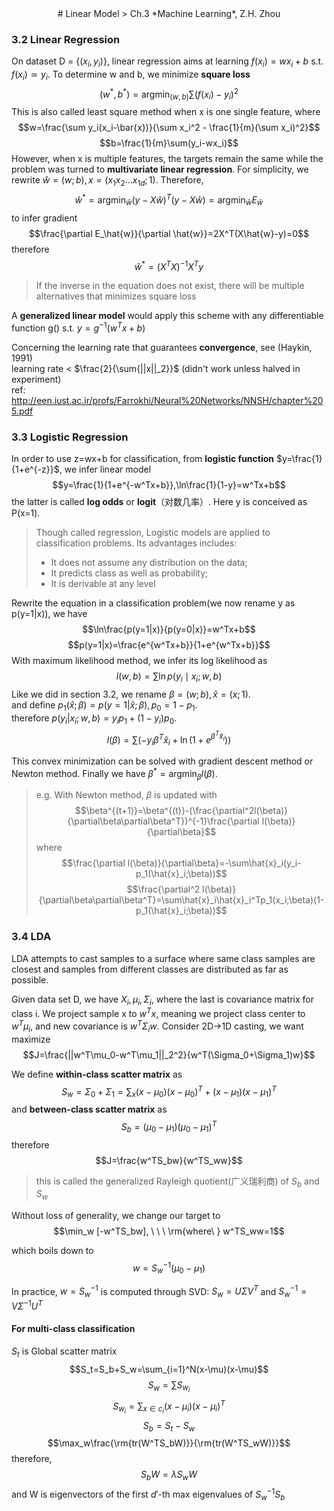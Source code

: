 <center>
# Linear Model
> Ch.3 *Machine Learning*, Z.H. Zhou
</center>  

### 3.2 Linear Regression
On dataset D = {($x_i,y_i$)}, linear regression aims at learning $f(x_i)=wx_i+b$ s.t. $f(x_i)\simeq y_i$. To determine w and b, we minimize **square loss**
$$(w^*,b^*)=\mathop{\arg\min}_{(w,b)}\sum(f(x_i)-y_i)^2$$
This is also called least square method when x is one single feature, where
$$w=\frac{\sum y_i(x_i-\bar{x})}{\sum x_i^2 - \frac{1}{m}(\sum x_i)^2}$$
$$b=\frac{1}{m}\sum(y_i-wx_i)$$
However, when x is multiple features, the targets remain the same while the problem was turned to **multivariate linear regression**. For simplicity, we rewrite $\hat{w}=(w;b),x=(x_1 x_2 ... x_{1d};1)$. Therefore, $$\hat{w}^*=\mathop{\arg\min}_{\hat{w}}(y-X\hat{w})^T(y-X\hat{w})=\mathop{\arg\min}_{\hat{w}}E_\hat{w}$$
to infer gradient $$\frac{\partial E_\hat{w}}{\partial \hat{w}}=2X^T(X\hat{w}-y)=0$$
therefore $$\hat{w}^*=(X^TX)^{-1}X^Ty$$
> If the inverse in the equation does not exist, there will be multiple alternatives that minimizes square loss

A **generalized linear model** would apply this scheme with any differentiable function g() s.t. $y=g^{-1}(w^Tx+b)$

>
Concerning the learning rate that guarantees **convergence**, see (Haykin, 1991)  
learning rate < $\frac{2}{\sum{||x||_2}}$ (didn't work unless halved in experiment)  
ref: http://een.iust.ac.ir/profs/Farrokhi/Neural%20Networks/NNSH/chapter%205.pdf

### 3.3 Logistic Regression
In order to use z=wx+b for classification, from **logistic function** $y=\frac{1}{1+e^{-z}}$, we infer linear model $$y=\frac{1}{1+e^{-w^Tx+b}},\ln\frac{1}{1-y}=w^Tx+b$$
the latter is called **log odds** or **logit**（对数几率）. Here y is conceived as P(x=1).
> Though called regression, Logistic models are applied to classification problems. Its advantages includes:
> 
> - It does not assume any distribution on the data; 
> - It predicts class as well as probability;  
> - It is derivable at any level

Rewrite the equation in a classification problem(we now rename y as p(y=1|x)), we have 
$$\ln\frac{p(y=1|x)}{p(y=0|x)}=w^Tx+b$$
$$p(y=1|x)=\frac{e^{w^Tx+b}}{1+e^{w^Tx+b}}$$
With maximum likelihood method, we infer its log likelihood as 
$$l(w,b)=\sum\ln p(y_i\mid x_i;w,b)$$
Like we did in section 3.2, we rename $\beta=(w;b),\hat{x}=(x;1)$.  
and define $p_1(\hat{x};\beta)=p(y=1|\hat{x};\beta),p_0=1-p_1$.  
therefore $p(y_i|x_i;w,b)=y_ip_1+(1-y_i)p_0$.  
$$l(\beta)=\sum(-y_i\beta^T\hat{x}_i+\ln(1+e^{\beta^T\hat{x}_i}))$$

This convex minimization can be solved with gradient descent method or Newton method. Finally we have $\beta^*=\mathop{\arg\min}_{\beta}l(\beta)$.

>e.g. With Newton method, $\beta$ is updated with
$$\beta^{(t+1)}=\beta^{(t)}-(\frac{\partial^2l(\beta)}{\partial\beta\partial\beta^T})^{-1}\frac{\partial l(\beta)}{\partial\beta}$$
where 
$$\frac{\partial l(\beta)}{\partial\beta}=-\sum\hat{x}_i(y_i-p_1(\hat{x}_i;\beta))$$
$$\frac{\partial^2 l(\beta)}{\partial\beta\partial\beta^T}=\sum\hat{x}_i\hat{x}_i^Tp_1(x_i;\beta)(1-p_1(\hat{x}_i;\beta))$$


### 3.4 LDA
LDA attempts to cast samples to a surface where same class samples are closest and samples from different classes are distributed as far as possible.

Given data set D, we have $X_i,\mu_i,\Sigma_i$, where the last is covariance matrix for class i. We project sample x to $w^Tx$, meaning we project class center to $w^T\mu_i$, and new covariance is $w^T\Sigma_iw$. Consider 2D->1D casting, we want maximize
$$J=\frac{||w^T\mu_0-w^T\mu_1||_2^2}{w^T(\Sigma_0+\Sigma_1)w}$$

We define **within-class scatter matrix** as $$S_w=\Sigma_0+\Sigma_1=\sum_x(x-\mu_0)(x-\mu_0)^T+(x-\mu_1)(x-\mu_1)^T$$
and **between-class scatter matrix** as $$S_b=(\mu_0-\mu_1)(\mu_0-\mu_1)^T$$
therefore $$J=\frac{w^TS_bw}{w^TS_ww}$$
>this is called the generalized Rayleigh quotient(广义瑞利商) of $S_b$ and $S_w$

Without loss of generality, we change our target to $$\min_w [-w^TS_bw], \ \ \ \rm{where\ } w^TS_ww=1$$

which boils down to $$w=S_w^{-1}(\mu_0-\mu_1)$$

In practice, $w=S_w^{-1}$ is computed through SVD: $S_w=U\Sigma V^T$ and $S_w^{-1}=V\Sigma^{-1}U^T$

#### For multi-class classification
$S_t$ is Global scatter matrix
$$S_t=S_b+S_w=\sum_{i=1}^N(x-\mu)(x-\mu)$$
$$S_w=\sum S_{w_i}$$
$$S_{w_i}=\sum_{x\in c_i}(x-\mu_i)(x-\mu_i)^T$$
$$S_b=S_t-S_w$$
$$\max_w\frac{\rm{tr(W^TS_bW)}}{\rm{tr(W^TS_wW)}}$$
therefore, 
$$S_bW=\lambda S_wW$$
and W is eigenvectors of the first $d'$-th max eigenvalues of $S_w^{-1}S_b$